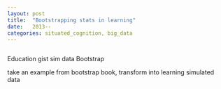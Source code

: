 ```yaml
---
layout: post
title:  "Bootstrapping stats in learning"
date:   2013--
categories: situated_cognition, big_data
---
```


![]()

Education gist sim data Bootstrap

take an example from bootstrap book, transform into learning simulated data